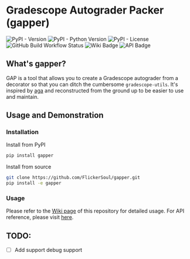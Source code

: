# Gradescope Autograder Packer (gapper)

![PyPI - Version](https://img.shields.io/pypi/v/gapper)
![PyPI - Python Version](https://img.shields.io/pypi/pyversions/gapper)
![PyPI - License](https://img.shields.io/pypi/l/gapper)
![GitHub Build Workflow Status](https://img.shields.io/github/actions/workflow/status/flickersoul/gapper/python-package.yml)
![Wiki Badge](https://img.shields.io/badge/Wiki-blue?link=https%3A%2F%2Fgithub.com%2FFlickerSoul%2Fgapper%2Fwiki)
![API Badge](https://img.shields.io/badge/API_Reference-blue?link=https%3A%2F%2Fgapper.universe.observer)


## What's gapper? 

GAP is a tool that allows you to create a Gradescope autograder from a decorator so that you can ditch the cumbersome `gradescope-utils`. It's inspired by [aga](https://github.com/rileyshahar/aga) and reconstructed from the ground up to be easier to use and maintain. 

## Usage and Demonstration

### Installation

Install from PyPI
```bash
pip install gapper
```

Install from source
```bash
git clone https://github.com/FlickerSoul/gapper.git
pip install -e gapper
```

### Usage 

Please refer to the [Wiki page](https://github.com/FlickerSoul/gapper/wiki) of this repository for detailed usage. For API reference, please visit [here](https://gapper.universe.observer).

## TODO: 

- [ ] Add support debug support 
